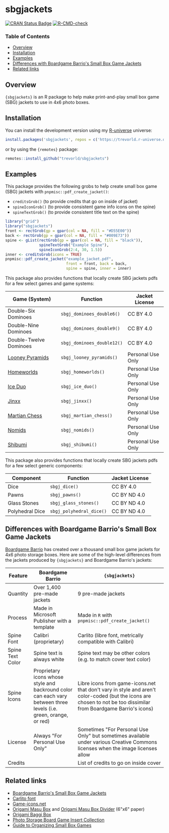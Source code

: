 # sbgjackets

[![CRAN Status Badge](https://www.r-pkg.org/badges/version/sbgjackets)](https://cran.r-project.org/package=sbgjackets)
[![R-CMD-check](https://github.com/trevorld/sbgjackets/actions/workflows/R-CMD-check.yaml/badge.svg?branch=main)](https://github.com/trevorld/sbgjackets/actions)

### Table of Contents

* [Overview](#overview)
* [Installation](#installation)
* [Examples](#examples)
* [Differences with Boardgame Barrio's Small Box Game Jackets](#barrio)
* [Related links](#related)

## <a name="overview">Overview</a>

`{sbgjackets}` is an R package to help make print-and-play small box game (SBG) jackets to use in 4x6 photo boxes.

## <a name="installation">Installation</a>

You can install the development version using my [R-universe](https://ropensci.org/r-universe/) universe:


``` r
install.packages('sbgjackets', repos = c('https://trevorld.r-universe.dev', 'https://cloud.r-project.org'))
```

or by using the `{remotes}` package:


``` r
remotes::install_github("trevorld/sbgjackets")
```

## <a name="examples">Examples</a>

This package provides the following grobs to help create small box game (SBG) jackets with `pnpmisc::pdf_create_jacket()`:

  + `creditsGrob()` (to provide credits that go on inside of jacket)
  + `spineIconGrob()` (to provide consistent game info icons on the spine)
  + `spineTextGrob()` (to provide consistent title text on the spine)


``` r
library("grid")
library("sbgjackets")
front <- rectGrob(gp = gpar(col = NA, fill = "#D55E00"))
back <- rectGrob(gp = gpar(col = NA, fill = "#009E73"))
spine <- gList(rectGrob(gp = gpar(col = NA, fill = "black")),
               spineTextGrob("Example Spine"),
               spineIconGrob(2:4, 30, 1.5))
inner <- creditsGrob(icons = TRUE)
pnpmisc::pdf_create_jacket("example_jacket.pdf",
                           front = front, back = back,
                           spine = spine, inner = inner)
```

This package also provides functions that locally create SBG jackets pdfs for a few select games and game systems:

| Game (System) | Function | Jacket License |
| --- | --- | --- |
| Double-Six Dominoes | `sbgj_dominoes_double6()` | CC BY 4.0 |
| Double-Nine Dominoes | `sbgj_dominoes_double9()` | CC BY 4.0 |
| Double-Twelve Dominoes | `sbgj_dominoes_double12()` | CC BY 4.0 |
| [Looney Pyramids](https://www.looneylabs.com/pyramids-home) | `sbgj_looney_pyramids()` | Personal Use Only |
| [Homeworlds](https://www.looneylabs.com/games/homeworlds) | `sbgj_homeworlds()` | Personal Use Only |
| [Ice Duo](https://www.looneylabs.com/games/ice-duo) | `sbgj_ice_duo()` | Personal Use Only |
| [Jinxx](https://www.looneylabs.com/games/jinxx) | `sbgj_jinxx()` | Personal Use Only |
| [Martian Chess](https://www.looneylabs.com/games/martian-chess) | `sbgj_martian_chess()` | Personal Use Only |
| [Nomids](https://www.looneylabs.com/games/nomids) | `sbgj_nomids()` | Personal Use Only |
| [Shibumi](https://cambolbro.com/games/shibumi/) | `sbgj_shibumi()` | Personal Use Only |

This package also provides functions that locally create SBG jackets pdfs for a few select generic components:

| Component | Function | Jacket License |
| --- | --- | --- |
| Dice | `sbgj_dice()` | CC BY 4.0 |
| Pawns | `sbgj_pawns()` | CC BY ND 4.0 |
| Glass Stones | `sbgj_glass_stones()` | CC BY ND 4.0 |
| Polyhedral Dice | `sbgj_polyhedral_dice()` | CC BY ND 4.0 |


## <a name="barrio">Differences with Boardgame Barrio's Small Box Game Jackets</a>

[Boardgame Barrio](https://sites.google.com/view/boardgamebarrio) has created over a thousand small box game jackets for 4x6 photo storage boxes.  Here are some of the high-level differences from the jackets produced by `{sbgjackets}` and Boardgame Barrio's jackets:

| Feature | Boardgame Barrio | `{sbgjackets}` |
| --- | --- | --- |
| Quantity | Over 1,400 pre-made jackets | 9 pre-made jackets |
| Process | Made in Microsoft Publisher with a template | Made in `R` with `pnpmisc::pdf_create_jacket()` |
| Spine Font | Calibri (proprietary) | Carlito (libre font, metrically compatible with Calibri) |
| Spine Text Color | Spine text is always white | Spine text may be other colors (e.g. to match cover text color) |
| Spine Icons | Proprietary icons whose style and backround color can each vary between three levels (i.e. green, orange, or red) | Libre icons from game-icons.net that don't vary in style and aren't color-coded (but the icons are chosen to not be too dissimilar from Boardgame Barrio's icons) |
| License | Always "For Personal Use Only" | Sometimes "For Personal Use Only" but sometimes available under various Creative Commons licenses when the image licenses allow |
| Credits | | List of credits to go on inside cover |

## <a name="related">Related links</a>

* [Boardgame Barrio's Small Box Game Jackets](https://sites.google.com/view/boardgamebarrio)
* [Carlito font](https://fonts.google.com/specimen/Carlito)
* [Game-icons.net](https://game-icons.net)
* [Origami Masu Box](https://www.paperkawaii.com/origami-photo-tutorials/masu-box/) and [Origami Masu Box Divider](https://www.paperkawaii.com/origami-photo-tutorials/masu-box-divider/) (6"x6" paper)
* [Origami Baggi Box](http://www.origami-instructions.com/origami-baggi-box.html)
* [Photo Storage Board Game Insert Collection](https://www.reddit.com/r/boardgames/comments/vs6b6q/photo_storage_board_game_insert_collection/)
* [Guide to Organizing Small Box Games](https://web.archive.org/web/20220711005902/https://www.kenkuhn.me/l/guide-to-organizing-small-box-games/)
